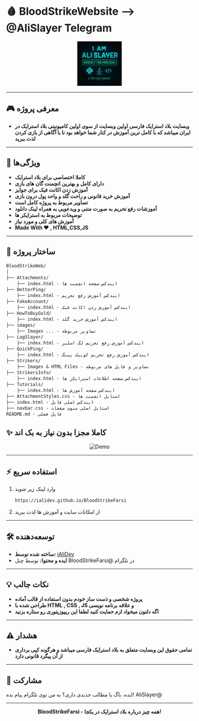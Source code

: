 # 🩸 BloodStrikeWebsite --> @AliSlayer Telegram

<div align="center">
  <img src="images/AliSlayer.webp" width="120" alt="BloodStrike Icon" />
</div>

---

## 🎮 معرفی پروژه

- **وبسایت بلاد استرایک فارسی اولین وبسایت از سوی اولین کامیونیتی بلاد استرایک در ایران میباشد که با کامل ترین آموزش در کنار شما خواهد بود تا با آگاهی از بازی کردن لذت ببرید**

---

## 🚀 ویژگی‌ها

- **کاملا اختصاصی برای بلاد استرایک**
- **دارای کامل و بهترین اتچمنت گان های بازی**
- **آموزش زدن اکانت فیک برای جوایز**
- **آموزش خرید قانونی و راحت گلد و واحد پول درون بازی**
- **تصاویر مربوط به پروژه کامل است**
- **آموزشات رفع تحریم به صورت متنی و ویدعویی به همراه لینک دانلود**
- **توضیحات مربوط به استرایکر ها**
- **آموزش های کلی و مورد نیاز**
- **Made With ♥ , HTML,CSS,JS**
---

## 🧩 ساختار پروژه

```
BloodStrikeWeb/
│
├── Attachments/
    ├── index.html - ایندکس صفحه اتچمنت ها
├── BetterPing/
    ├── index.html - ایندکس آموزش رفع تحریم
├── FakeAccount/
    ├── index.html - ایندکس آموزش زدن اکانت فیک
├── HowToBuyGold/
    ├── index.html - ایندکس آموزش خرید گلد
├── images/
    ├── Images ... - تصاویر مربوطه
├── LagSlayer/
    ├── index.html - ایندکس آموزش رفع تحریم لگ اسلیر
├── QuickPing/
    ├── index.html - ایندکس آموزش رفع تحریم کوییک پینگ
├── Strikers/
    ├── Images & HTML Files - تصاویر و فایل های مربوطه
├── StrikersInfo/
    ├── index.html - ایندکس صفحه اطلاعات استرایکر ها
├── Tutorials/
    ├── index.html - ایندکس صفحه آموزش ها
├── AttachmentStyles.css - استایل اتچمنت ها
├── index.html - ایندکس اصلی فایل
├── navbar.css - استایل اصلی منوی صفحات
README.md - فایل فعلی
```

## ✨ کاملا مجزا بدون نیاز به بک اند

<div align="center">
  <img src="https://media3.giphy.com/media/v1.Y2lkPTc5MGI3NjExbzd6cjhubWtpdXg5dGI0anJsMmZ5Z2ltczJucWdzODlrZzQ5NXVlOSZlcD12MV9pbnRlcm5hbF9naWZfYnlfaWQmY3Q9Zw/KGhpQ5NMoWKQurlHwI/giphy.gif" width="400" alt="Demo" />
</div>

---

## ⚡ استفاده سریع

1. وارد لینک زیر شوید
   ```bash
   https://ialidev.github.io/BloodStrikeFarsi
   ```
2. از امکانات سایت و آموزش ها لذت ببرید

---

## 🛠 توسعه‌دهنده

- **ساخته شده توسط:** [iAliDev](https://github.com/iAliDev)
- **ایده و محتوا:** توسط چنل BloodStrikeFarsi@ در تلگرام

---

## 💡 نکات جالب
- **پروژه شخصی و ذست ساز خودم بدون استفاده از قالب آماده**
- **طراحی شده با HTML , CSS , JS و علاقه برنامه نویسی**
- **اگه دلتون میخواد ازم حمایت کنید لطفا این ریپوزیتوری رو ستاره بزنید**
---

## ⚠️ هشدار
- **تمامی حقوق این وبسایت متعلق به بلاد استرایک فارسی میباشد و هرگونه کپی برداری از آن پیگرد قانونی دارد**

---

## 📢 مشارکت

ایده، باگ یا مطالب جدیدی داری؟ به من توی تلگرام پیام بده! AliSlayer@

---

<div align="center">
  <b>BloodStrikeFarsi - همه چیز درباره بلاد استرایک در یکجا!</b>
</div>

